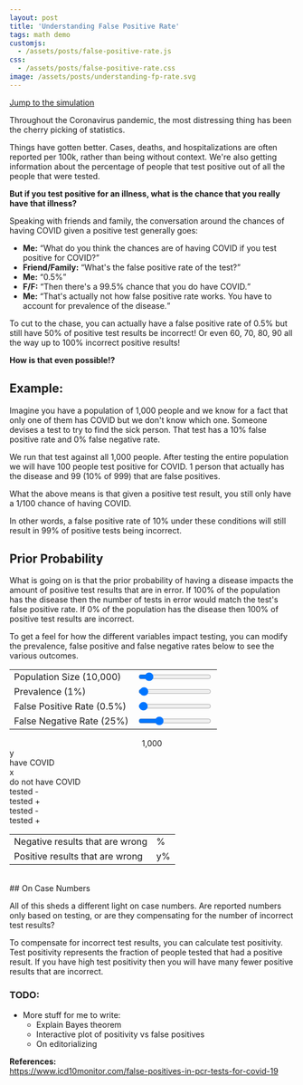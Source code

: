 ```yaml
---
layout: post
title: 'Understanding False Positive Rate'
tags: math demo
customjs:
  - /assets/posts/false-positive-rate.js
css:
  - /assets/posts/false-positive-rate.css
image: /assets/posts/understanding-fp-rate.svg
---
```


[Jump to the simulation](#prior-probability)

Throughout the Coronavirus pandemic, the most distressing thing has been the cherry picking of statistics.

Things have gotten better. Cases, deaths, and hospitalizations are often reported per 100k, rather than being without context. We're also getting information about the percentage of people that test positive out of all the people that were tested.

**But if you test positive for an illness, what is the chance that you really have that illness?**

Speaking with friends and family, the conversation around the chances of having COVID given a positive test generally goes:

<ul class="dialogue">
<li><strong>Me:</strong> <q>What do you think the chances are of having COVID if you test positive for COVID?</q></li>
<li><strong>Friend/Family:</strong> <q>What's the false positive rate of the test?</q></li>
<li><strong>Me:</strong> <q>0.5%</q></li>
<li><strong>F/F:</strong> <q>Then there's a 99.5% chance that you do have COVID.</q></li>
<li><strong>Me:</strong> <q>That's actually not how false positive rate works. You have to account for prevalence of the disease.</q></li>
</ul>

To cut to the chase, you can actually have a false positive rate of 0.5% but still have 50% of positive test results be incorrect! Or even 60, 70, 80, 90 all the way up to 100% incorrect positive results!

**How is that even possible!?**

## Example:

Imagine you have a population of 1,000 people and we know for a fact that only one of them has COVID but we don't know which one. Someone devises a test to try to find the sick person. That test has a 10% false positive rate and 0% false negative rate.

We run that test against all 1,000 people. After testing the entire population we will have 100 people test positive for COVID. 1 person that actually has the disease and 99 (10% of 999) that are false positives.

What the above means is that given a positive test result, you still only have a 1/100 chance of having COVID.

In other words, a false positive rate of 10% under these conditions will still result in 99% of positive tests being incorrect.

## Prior Probability

What is going on is that the prior probability of having a disease impacts the amount of positive test results that are in error. If 100% of the population has the disease then the number of tests in error would match the test's false positive rate. If 0% of the population has the disease then 100% of positive test results are incorrect.

To get a feel for how the different variables impact testing, you can modify the prevalence, false positive and false negative rates below to see the various outcomes.

<table class="demo-controls">
    <tbody>
      <tr>
      <td>
        <label for="pop-ctrl">Population Size (<span id="pop-legend">10,000</span>)</label>
      </td>
      <td>
        <input type="range" id="pop-ctrl" min="1000" max="100000" value="10000" step="1000">
      </td>
      </tr>
      <tr>
        <td>
          <label for="prevalence-ctrl">Prevalence (<span id="prevalence-legend">1</span>%)</label>
        </td>
        <td>
          <input type="range" id="prevalence-ctrl" min="0" max="100" value="1">
        </td>
      </tr>
      <tr>
        <td>
          <label for="fp-rate-ctrl">False Positive Rate (<span id="fp-rate-legend">0.5</span>%)</label>
        </td>
        <td>
          <input type="range" id="fp-rate-ctrl" max="100" min="0" value="0.5" step="0.5">
        </td>
      </tr>
      <tr>
        <td>
          <label for="fn-rate-ctrl">False Negative Rate (<span id="fn-rate-legend">25</span>%)</label>
        </td>
        <td>
          <input type="range" id="fn-rate-ctrl" max="100" min="0" value="25" step="1">
        </td>
      </tr>
    </tbody>
  </table>
<div class="full-info-box">
  <center class="pop-readout">
    <span>
      <span class="pop-num" id="pop-value">
      1,000
      </span>
      <span class="person">
        <div class="head"></div>
        <div class="body"></div>
        <div class="left-arm-divider"></div>
        <div class="right-arm-divider"></div>
      </span>
    </span>
  </center>
  <center class="top-bar">
    <div class="vertical-bar"></div>
  </center>
  <div class="have-not-have">
    <div class="prevalence left">
      <div class="vertical-bar"></div>
      <div class="readout"><span id="infected-value">y</span></div>
      <div class="readout">have COVID</div>
      <div class="vertical-bar"></div>
    </div>
    <div class="not-have right">
      <div class="vertical-bar"></div>
      <div class="clear"></div>
      <div class="readout"><span id="healthy-value">x</span></div>
      <div class="readout">do not have COVID</div>
      <div class="vertical-bar"></div>
      <div class="clear"></div>
    </div>
    <div class="clear"></div>
  </div>
  <div class="pos-neg">
    <div class="infected-tree">
      <div class="left">
        <div class="vertical-bar"></div>
        <div class="readout"><span id="false-neg-value"></span></div>
        <div class="readout">tested -</div>
      </div>
      <div class="right">
        <div class="vertical-bar"></div>
        <div class="clear"></div>
        <div class="readout"><span id="true-pos-value"></span></div>
        <div class="readout">tested +</div>
        <div class="clear"></div>
      </div>
      <div class="clear"></div>
    </div>
    <div class="healthy-tree">
      <div class="left">
        <div class="vertical-bar"></div>
        <div class="readout"><span id="true-neg-value"></span></div>
        <div class="readout">tested -</div>
      </div>
      <div class="right">
        <div class="vertical-bar"></div>
        <div class="clear"></div>
        <div class="readout"><span id="false-pos-value"></span></div>
        <div class="readout">tested +</div>
        <div class="clear"></div>
      </div>
    </div>
  </div>
  <!-- <table class="outcomes-block">
    <tbody>
      <tr>
        <td id="false-neg-ppl"></td>
        <td id="true-pos-ppl"></td>
        <td id="true-neg-ppl"></td>
        <td id="false-pos-ppl"></td>
      </tr>
    </tbody>
  </table> -->
</div>
<table class="final-stats">
  <tbody>
    <tr>
      <td>Negative results that are wrong </td>
      <td><span id="negative-wrong-value"></span>%</td>
    </tr>
    <tr>
      <td>Positive results that are wrong </td>
      <td><span id="positive-wrong-value">y</span>%</td>
    </tr>
  </tbody>
</table>
<br/>
## On Case Numbers

All of this sheds a different light on case numbers. Are reported numbers only based on testing, or are they compensating for the number of incorrect test results?

To compensate for incorrect test results, you can calculate test positivity. Test positivity represents the fraction of people tested that had a positive result. If you have high test positivity then you will have many fewer positive results that are incorrect.

### TODO:
* More stuff for me to write:
  * Explain Bayes theorem
  * Interactive plot of positivity vs false positives
  * On editorializing

**References:**<br/>
https://www.icd10monitor.com/false-positives-in-pcr-tests-for-covid-19<br/>
